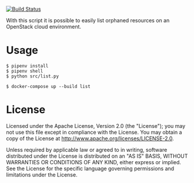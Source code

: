 [![Build Status](https://travis-ci.org/betacloud/openstack-orphaned-resources.svg?branch=master)](https://travis-ci.org/betacloud/openstack-orphaned-resources)

With this script it is possible to easily list orphaned resources
on an OpenStack cloud environment.

# Usage 

```
$ pipenv install
$ pipenv shell
$ python src/list.py
```

```
$ docker-compose up --build list
```

# License

Licensed under the Apache License, Version 2.0 (the "License");
you may not use this file except in compliance with the License.
You may obtain a copy of the License at http://www.apache.org/licenses/LICENSE-2.0.

Unless required by applicable law or agreed to in writing, software
distributed under the License is distributed on an "AS IS" BASIS,
WITHOUT WARRANTIES OR CONDITIONS OF ANY KIND, either express or implied.
See the License for the specific language governing permissions and
limitations under the License.
